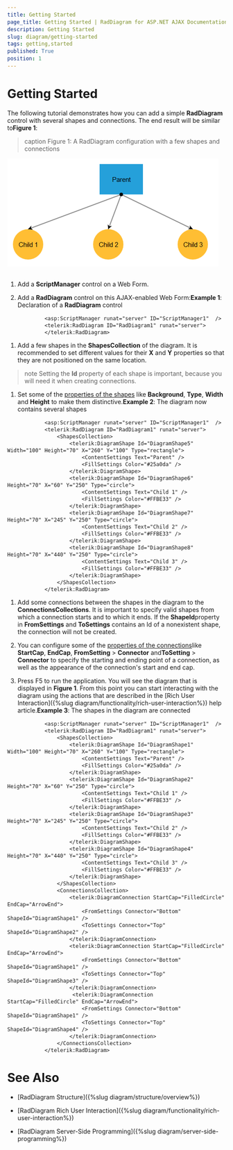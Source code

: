 ```yaml
---
title: Getting Started
page_title: Getting Started | RadDiagram for ASP.NET AJAX Documentation
description: Getting Started
slug: diagram/getting-started
tags: getting,started
published: True
position: 1
---
```


# Getting Started



The following tutorial demonstrates how you can add a simple **RadDiagram** control with several shapes and connections. The end result will be similar to**Figure 1**:
>caption Figure 1: A RadDiagram configuration with a few shapes and connections

![diagram-simple-setup](images/diagram-simple-setup.png)

## 

1. Add a **ScriptManager** control on a Web Form.

1. Add a **RadDiagram** control on this AJAX-enabled Web Form:**Example 1**: Declaration of a **RadDiagram** control

````ASPNET
	        <asp:ScriptManager runat="server" ID="ScriptManager1"  />
	        <telerik:RadDiagram ID="RadDiagram1" runat="server">
	        </telerik:RadDiagram>
````



1. Add a few shapes in the **ShapesCollection** of the diagram. It is recommended to set different values for their **X** and **Y** properties so that they are not positioned on the same location.

>note Setting the **Id** property of each shape is important, because you will need it when creating connections.
>


1. Set some of the [properties of the shapes](http://www.telerik.com/help/aspnet-ajax/t_telerik_web_ui_diagramshape.html) like **Background**, **Type**, **Width** and **Height** to make them distinctive.**Example 2**: The diagram now contains several shapes

````ASPNET
	        <asp:ScriptManager runat="server" ID="ScriptManager1"  />
	        <telerik:RadDiagram ID="RadDiagram1" runat="server">
	            <ShapesCollection>
	                <telerik:DiagramShape Id="DiagramShape5" Width="100" Height="70" X="260" Y="100" Type="rectangle">
	                    <ContentSettings Text="Parent" />
	                    <FillSettings Color="#25a0da" />
	                </telerik:DiagramShape>
	                <telerik:DiagramShape Id="DiagramShape6" Height="70" X="60" Y="250" Type="circle">
	                    <ContentSettings Text="Child 1" />
	                    <FillSettings Color="#FFBE33" />
	                </telerik:DiagramShape>
	                <telerik:DiagramShape Id="DiagramShape7" Height="70" X="245" Y="250" Type="circle">
	                    <ContentSettings Text="Child 2" />
	                    <FillSettings Color="#FFBE33" />
	                </telerik:DiagramShape>
	                <telerik:DiagramShape Id="DiagramShape8" Height="70" X="440" Y="250" Type="circle">
	                    <ContentSettings Text="Child 3" />
	                    <FillSettings Color="#FFBE33" />
	                </telerik:DiagramShape>
	            </ShapesCollection>
	        </telerik:RadDiagram>
````



1. Add some connections between the shapes in the diagram to the **ConnectionsCollections**. It is important to specify valid shapes from which a connection starts and to which it ends. If the **ShapeId**property in **FromSettings** and **ToSettings** contains an Id of a nonexistent shape, the connection will not be created.

1. You can configure some of the [properties of the connections](http://www.telerik.com/help/aspnet-ajax/t_telerik_web_ui_diagramconnection.html)like **StartCap**, **EndCap**, **FromSetting** > **Connector** and**ToSetting** > **Connector** to specify the starting and ending point of a connection, as well as the appearance of the connection's start and end cap.

1. Press F5 to run the application. You will see the diagram that is displayed in **Figure 1**. From this point you can start interacting with the diagram using the actions that are described in the [Rich User Interaction]({%slug diagram/functionality/rich-user-interaction%}) help article.**Example 3**: The shapes in the diagram are connected

````ASPNET
	        <asp:ScriptManager runat="server" ID="ScriptManager1"  />
	        <telerik:RadDiagram ID="RadDiagram1" runat="server">
	            <ShapesCollection>
	                <telerik:DiagramShape Id="DiagramShape1" Width="100" Height="70" X="260" Y="100" Type="rectangle">
	                    <ContentSettings Text="Parent" />
	                    <FillSettings Color="#25a0da" />
	                </telerik:DiagramShape>
	                <telerik:DiagramShape Id="DiagramShape2" Height="70" X="60" Y="250" Type="circle">
	                    <ContentSettings Text="Child 1" />
	                    <FillSettings Color="#FFBE33" />
	                </telerik:DiagramShape>
	                <telerik:DiagramShape Id="DiagramShape3" Height="70" X="245" Y="250" Type="circle">
	                    <ContentSettings Text="Child 2" />
	                    <FillSettings Color="#FFBE33" />
	                </telerik:DiagramShape>
	                <telerik:DiagramShape Id="DiagramShape4" Height="70" X="440" Y="250" Type="circle">
	                    <ContentSettings Text="Child 3" />
	                    <FillSettings Color="#FFBE33" />
	                </telerik:DiagramShape>
	            </ShapesCollection>
	            <ConnectionsCollection>
	                <telerik:DiagramConnection StartCap="FilledCircle" EndCap="ArrowEnd">
	                    <FromSettings Connector="Bottom" ShapeId="DiagramShape1" />
	                    <ToSettings Connector="Top" ShapeId="DiagramShape2" />
	                </telerik:DiagramConnection>
	                <telerik:DiagramConnection StartCap="FilledCircle" EndCap="ArrowEnd">
	                    <FromSettings Connector="Bottom" ShapeId="DiagramShape1" />
	                    <ToSettings Connector="Top" ShapeId="DiagramShape3" />
	                </telerik:DiagramConnection>
	                 <telerik:DiagramConnection StartCap="FilledCircle" EndCap="ArrowEnd">
	                    <FromSettings Connector="Bottom" ShapeId="DiagramShape1" />
	                    <ToSettings Connector="Top" ShapeId="DiagramShape4" />
	                </telerik:DiagramConnection>
	            </ConnectionsCollection>
	        </telerik:RadDiagram>
````



# See Also

 * [RadDiagram Structure]({%slug diagram/structure/overview%})

 * [RadDiagram Rich User Interaction]({%slug diagram/functionality/rich-user-interaction%})

 * [RadDiagram Server-Side Programming]({%slug diagram/server-side-programming%})
